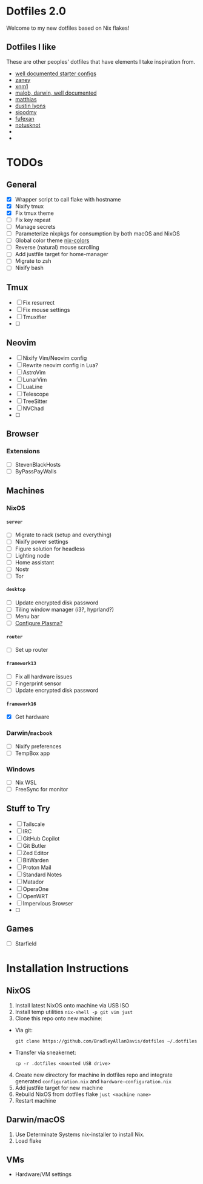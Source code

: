 # Dotfiles 2.0

Welcome to my new dotfiles based on Nix flakes!

## Dotfiles I like

These are other peoples' dotfiles that have elements I take inspiration from.

- [well documented starter configs](https://github.com/Misterio77/nix-starter-configs)
- [zaney](https://gitlab.com/Zaney/zaneyos)
- [xnm1](https://github.com/XNM1/linux-nixos-hyprland-config-dotfiles)
- [malob, darwin, well documented](https://github.com/malob/nixpkgs)
- [matthias](https://github.com/MatthiasBenaets/nixos-config)
- [dustin lyons](https://github.com/dustinlyons/nixos-config)
- [sioodmy](https://github.com/sioodmy/dotfiles)
- [fufexan](https://github.com/fufexan/dotfiles)
- [notusknot](https://github.com/notusknot/dotfiles-nix)
- []()
- []()

# TODOs

## General
- [X] Wrapper script to call flake with hostname
- [X] Nixify tmux
- [X] Fix tmux theme
- [ ] Fix key repeat
- [ ] Manage secrets
- [ ] Parameterize nixpkgs for consumption by both macOS and NixOS
- [ ] Global color theme [nix-colors](https://github.com/Misterio77/nix-colors)
- [ ] Reverse (natural) mouse scrolling
- [ ] Add justfile target for home-manager
- [ ] Migrate to zsh
- [ ] Nixify bash

## Tmux
- [ ] Fix resurrect
- [ ] Fix mouse settings
- [ ] Tmuxifier
- [ ]

## Neovim
- [ ] Nixify Vim/Neovim config
- [ ] Rewrite neovim config in Lua?
- [ ] AstroVim
- [ ] LunarVim
- [ ] LuaLine
- [ ] Telescope
- [ ] TreeSitter
- [ ] NVChad
- [ ]

## Browser

### Extensions
- [ ] StevenBlackHosts
- [ ] ByPassPayWalls

## Machines

### NixOS

#### `server`
- [ ] Migrate to rack (setup and everything)
- [ ] Nixify power settings
- [ ] Figure solution for headless
- [ ] Lighting node
- [ ] Home assistant
- [ ] Nostr
- [ ] Tor

#### `desktop`
- [ ] Update encrypted disk password
- [ ] Tiling window manager (i3?, hyprland?)
- [ ] Menu bar
- [ ] [Configure Plasma?](https://www.youtube.com/watch?v=2r0KnIZX5HY)

#### `router`
- [ ] Set up router

#### `framework13`
- [ ] Fix all hardware issues
- [ ] Fingerprint sensor
- [ ] Update encrypted disk password

#### `framework16`
- [X] Get hardware

### Darwin/`macbook`
- [ ] Nixify preferences
- [ ] TempBox app

### Windows
- [ ] Nix WSL
- [ ] FreeSync for monitor

## Stuff to Try
- [ ] Tailscale
- [ ] IRC
- [ ] GitHub Copilot
- [ ] Git Butler
- [ ] Zed Editor
- [ ] BitWarden
- [ ] Proton Mail
- [ ] Standard Notes
- [ ] Matador
- [ ] OperaOne
- [ ] OpenWRT
- [ ] Impervious Browser
- [ ]

## Games
- [ ] Starfield


# Installation Instructions

## NixOS

1. Install latest NixOS onto machine via USB ISO
2. Install temp utilities `nix-shell -p git vim just`
3. Clone this repo onto new machine:
  - Via git:
    ```
    git clone https://github.com/BradleyAllanDavis/dotfiles ~/.dotfiles
    ```
  - Transfer via sneakernet:
    ```
    cp -r .dotfiles <mounted USB drive>
    ```
4. Create new directory for machine in dotfiles repo and integrate generated `configuration.nix` and `hardware-configuration.nix`
5. Add justfile target for new machine
6. Rebuild NixOS from dotfiles flake `just <machine name>`
7. Restart machine

## Darwin/macOS

1. Use Determinate Systems nix-installer to install Nix.
2. Load flake

## VMs

- Hardware/VM settings





























